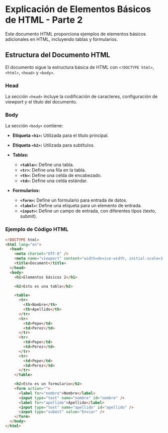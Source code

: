 # Explicación de Elementos Básicos de HTML - Parte 2

Este documento HTML proporciona ejemplos de elementos básicos adicionales en HTML, incluyendo tablas y formularios.

## Estructura del Documento HTML

El documento sigue la estructura básica de HTML con `<!DOCTYPE html>`, `<html>`, `<head>` y `<body>`.

### Head

La sección `<head>` incluye la codificación de caracteres, configuración de viewport y el título del documento.

### Body

La sección `<body>` contiene:

- **Etiqueta `<h1>`:** Utilizada para el título principal.
- **Etiqueta `<h2>`:** Utilizada para subtítulos.
- **Tablas:**

  - **`<table>`:** Define una tabla.
  - **`<tr>`:** Define una fila en la tabla.
  - **`<th>`:** Define una celda de encabezado.
  - **`<td>`:** Define una celda estándar.

- **Formularios:**
  - **`<form>`:** Define un formulario para entrada de datos.
  - **`<label>`:** Define una etiqueta para un elemento de entrada.
  - **`<input>`:** Define un campo de entrada, con diferentes tipos (texto, submit).

### Ejemplo de Código HTML

```html
<!DOCTYPE html>
<html lang="en">
  <head>
    <meta charset="UTF-8" />
    <meta name="viewport" content="width=device-width, initial-scale=1.0" />
    <title>Document</title>
  </head>
  <body>
    <h1>Elementos básicos 2</h1>

    <h2>Esto es una tabla</h2>

    <table>
      <tr>
        <th>Nombre</th>
        <th>Apellido</th>
      </tr>
      <tr>
        <td>Pepe</td>
        <td>Perez</td>
      </tr>
      <tr>
        <td>Pepe</td>
        <td>Perez</td>
      </tr>
      <tr>
        <td>Pepe</td>
        <td>Perez</td>
      </tr>
    </table>

    <h2>Esto es un formulario</h2>
    <form action="">
      <label for="nombre">Nombre</label>
      <input type="text" name="nombre" id="nombre" />
      <label for="apellido">Apellido</label>
      <input type="text" name="apellido" id="apellido" />
      <input type="submit" value="Enviar" />
    </form>
  </body>
</html>
```
